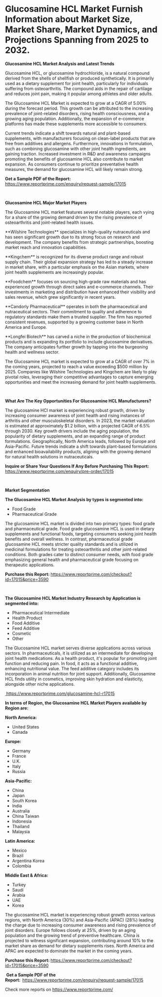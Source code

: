 <p><h1>Glucosamine HCL Market Furnish Information about Market Size, Market Share, Market Dynamics, and Projections Spanning from 2025 to 2032.</h1></p><p><strong>Glucosamine HCL Market Analysis and Latest Trends</strong></p>
<p><p>Glucosamine HCL, or glucosamine hydrochloride, is a natural compound derived from the shells of shellfish or produced synthetically. It is primarily used as a dietary supplement for joint health, particularly for individuals suffering from osteoarthritis. The compound aids in the repair of cartilage and reduces joint pain, making it popular among athletes and older adults.</p><p>The Glucosamine HCL Market is expected to grow at a CAGR of 5.00% during the forecast period. This growth can be attributed to the increasing prevalence of joint-related disorders, rising health consciousness, and a growing aging population. Additionally, the expansion of e-commerce platforms has made these supplements more accessible to consumers. </p><p>Current trends indicate a shift towards natural and plant-based supplements, with manufacturers focusing on clean-label products that are free from additives and allergens. Furthermore, innovations in formulation, such as combining glucosamine with other joint health ingredients, are gaining traction. Increased investment in R&D and awareness campaigns promoting the benefits of glucosamine HCL also contribute to market expansion. As consumers continue to prioritize preventative health measures, the demand for glucosamine HCL will likely remain strong.</p></p>
<p><strong>Get a Sample PDF of the Report:&nbsp;</strong> <a href="https://www.reportprime.com/enquiry/request-sample/17015?utm_campaign=2117&utm_medium=2&utm_source=Github&utm_content=ia&utm_term=18032025&utm_id=glucosamine-hcl">https://www.reportprime.com/enquiry/request-sample/17015</a></p>
<p>&nbsp;</p>
<p><strong>Glucosamine HCL Major Market Players</strong></p>
<p><p>The Glucosamine HCL market features several notable players, each vying for a share of the growing demand driven by the rising prevalence of osteoarthritis and joint-related health issues. </p><p>**Wilshire Technologies** specializes in high-quality nutraceuticals and has seen significant growth due to its strong focus on research and development. The company benefits from strategic partnerships, boosting market reach and innovation capabilities. </p><p>**Kingchem** is recognized for its diverse product range and robust supply chain. Their global expansion strategy has led to a steady increase in market share, with a particular emphasis on the Asian markets, where joint health supplements are increasingly popular.</p><p>**Foodchem** focuses on sourcing high-grade raw materials and has experienced growth through direct sales and e-commerce channels. Their investments in marketing and distribution have enhanced their visibility and sales revenue, which grew significantly in recent years.</p><p>**Candorly Pharmaceutical** operates in both the pharmaceutical and nutraceutical sectors. Their commitment to quality and adherence to regulatory standards make them a trusted supplier. The firm has reported consistent revenues, supported by a growing customer base in North America and Europe.</p><p>**Longfei Biotech** has carved a niche in the production of biochemical products and is expanding its portfolio to include glucosamine derivatives. The company anticipates further growth by tapping into the burgeoning health and wellness sector.</p><p>The Glucosamine HCL market is expected to grow at a CAGR of over 7% in the coming years, projected to reach a value exceeding $500 million by 2025. Companies like Wilshire Technologies and Kingchem are likely to play pivotal roles, leveraging their competitive advantages to capture emerging opportunities and meet the increasing demand for joint health supplements.</p></p>
<p>&nbsp;</p>
<p><strong>What Are The Key Opportunities For Glucosamine HCL Manufacturers?</strong></p>
<p><p>The glucosamine HCl market is experiencing robust growth, driven by increasing consumer awareness of joint health and rising instances of arthritis and other musculoskeletal disorders. In 2023, the market valuation is estimated at approximately $1.2 billion, with a projected CAGR of 6.5% through 2030. Key growth drivers include the aging population, the popularity of dietary supplements, and an expanding range of product formulations. Geographically, North America leads, followed by Europe and Asia-Pacific. Future trends indicate a shift towards plant-based formulations and enhanced bioavailability products, aligning with the growing demand for natural health solutions in nutraceuticals.</p></p>
<p><strong>Inquire or Share Your Questions If Any Before Purchasing This Report:</strong> <a href="https://www.reportprime.com/enquiry/pre-order/17015?utm_campaign=2117&utm_medium=2&utm_source=Github&utm_content=ia&utm_term=18032025&utm_id=glucosamine-hcl">https://www.reportprime.com/enquiry/pre-order/17015</a></p>
<p>&nbsp;</p>
<p><strong>Market Segmentation</strong></p>
<p><strong>The Glucosamine HCL Market Analysis by types is segmented into:</strong></p>
<p><ul><li>Food Grade</li><li>Pharmaceutical Grade</li></ul></p>
<p><p>The glucosamine HCL market is divided into two primary types: food grade and pharmaceutical grade. Food grade glucosamine HCL is used in dietary supplements and functional foods, targeting consumers seeking joint health benefits and overall wellness. In contrast, pharmaceutical grade glucosamine HCL meets stricter quality standards and is utilized in medicinal formulations for treating osteoarthritis and other joint-related conditions. Both grades cater to distinct consumer needs, with food grade emphasizing general health and pharmaceutical grade focusing on therapeutic applications.</p></p>
<p><strong>Purchase this Report:&nbsp;</strong><a href="https://www.reportprime.com/checkout?id=17015&price=3590&utm_campaign=2117&utm_medium=2&utm_source=Github&utm_content=ia&utm_term=18032025&utm_id=glucosamine-hcl">https://www.reportprime.com/checkout?id=17015&price=3590</a></p>
<p>&nbsp;</p>
<p><strong>The Glucosamine HCL Market Industry Research by Application is segmented into:</strong></p>
<p><ul><li>Pharmaceutical Intermediate</li><li>Health Product</li><li>Food Additive</li><li>Feed Additive</li><li>Cosmetic</li><li>Other</li></ul></p>
<p><p>The Glucosamine HCL market serves diverse applications across various sectors. In pharmaceuticals, it is utilized as an intermediate for developing joint health medications. As a health product, it's popular for promoting joint function and reducing pain. In food, it acts as a functional additive, enhancing nutritional value. The feed additive category includes its incorporation in animal nutrition for joint support. Additionally, Glucosamine HCL finds utility in cosmetics, improving skin hydration and elasticity, alongside other niche applications.</p></p>
<p><a href="https://www.reportprime.com/glucosamine-hcl-r17015?utm_campaign=2117&utm_medium=2&utm_source=Github&utm_content=ia&utm_term=18032025&utm_id=glucosamine-hcl">&nbsp;https://www.reportprime.com/glucosamine-hcl-r17015</a></p>
<p><strong>In terms of Region, the Glucosamine HCL Market Players available by Region are:</strong></p>
<p>
    <p> <strong> North America: </strong>
        <ul>
            <li>United States</li>
            <li>Canada</li>
        </ul>
        </p> 
    <p> <strong> Europe: </strong>
        <ul>
            <li>Germany</li>
            <li>France</li>
            <li>U.K.</li>
            <li>Italy</li>
            <li>Russia</li>
        </ul>
        </p> 
    <p> <strong> Asia-Pacific: </strong>
        <ul>
            <li>China</li>
            <li>Japan</li>
            <li>South Korea</li>
            <li>India</li>
            <li>Australia</li>
            <li>China Taiwan</li>
            <li>Indonesia</li>
            <li>Thailand</li>
            <li>Malaysia</li>
        </ul>
        </p> 
    <p> <strong> Latin America: </strong>
        <ul>
            <li>Mexico</li>
            <li>Brazil</li>
            <li>Argentina Korea</li>
            <li>Colombia</li>
        </ul>
        </p> 
    <p> <strong> Middle East & Africa: </strong>
        <ul>
            <li>Turkey</li>
            <li>Saudi</li>
            <li>Arabia</li>
            <li>UAE</li>
            <li>Korea</li>
        </ul>
    </p>
    </p>
<p><p>The glucosamine HCL market is experiencing robust growth across various regions, with North America (30%) and Asia-Pacific (APAC) (28%) leading the charge due to increasing consumer awareness and rising prevalence of joint disorders. Europe follows closely at 25%, driven by an aging population and the growing trend of preventive healthcare. China is projected to witness significant expansion, contributing around 10% to the market share as demand for dietary supplements rises. North America and APAC are expected to dominate the market in the coming years.</p></p>
<p><strong>Purchase this Report: </strong><a href="https://www.reportprime.com/checkout?id=17015&price=3590&utm_campaign=2117&utm_medium=2&utm_source=Github&utm_content=ia&utm_term=18032025&utm_id=glucosamine-hcl">https://www.reportprime.com/checkout?id=17015&price=3590</a></p>
<p>&nbsp;<strong>Get a Sample PDF of the Report:&nbsp;&nbsp;</strong><a href="https://www.reportprime.com/enquiry/request-sample/17015?utm_campaign=2117&utm_medium=2&utm_source=Github&utm_content=ia&utm_term=18032025&utm_id=glucosamine-hcl">https://www.reportprime.com/enquiry/request-sample/17015</a></p>
<p><strong></strong></p>
<p>Check more reports on <a href="https://www.reportprime.com/?utm_campaign=2117&utm_medium=2&utm_source=Github&utm_content=ia&utm_term=18032025&utm_id=glucosamine-hcl">https://www.reportprime.com/</a></p>